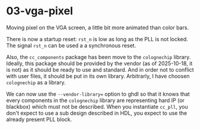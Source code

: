 # 03-vga-pixel

Moving pixel on the VGA screen, a little bit more animated than color bars.

There is now a startup reset: `rst_n` is low as long as the PLL is not locked.
The signal `rst_n` can be used a a synchronous reset.

Also, the `cc_components` package has been move to the `colognechip`
library.  Ideally, this package should be provided by the vendor (as
of 2025-10-18, it is not) as it should be ready to use and standard.
And in order not to conflict with user files, it should be put in its
own library.  Arbitrarly, I have choosen `colognechip` as a library.

We can now use the `--vendor-library=` option to ghdl so that it knows
that every components in the `colognechip` library are representing hard IP
(or blackbox) which must not be described.  When you instantiate `cc_pll`,
you don't expect to use a sub design described in HDL, you expect to use
the already present PLL block.